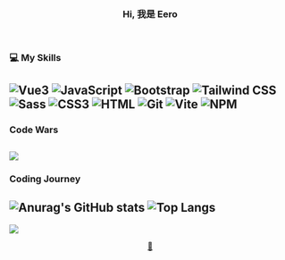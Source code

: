 <h3 align="center"> Hi, 我是 Eero </h3>

<br>

### 💻 My Skills
![Vue3](https://img.shields.io/badge/Vue%203-%234FC08D?style=for-the-badge&logo=vuedotjs&logoColor=ffffff)
![JavaScript](https://img.shields.io/badge/JavaScript-F7DF1E?style=for-the-badge&logo=javascript&logoColor=000000) 
![Bootstrap](https://img.shields.io/badge/BootStrap-7952B3?style=for-the-badge&logo=bootstrap&logoColor=ffffff) 
![Tailwind CSS](https://img.shields.io/badge/Tailwind%20CSS-%2306B6D4?style=for-the-badge&logo=tailwindcss&logoColor=ffffff)
![Sass](https://img.shields.io/badge/Sass-CC6699?style=for-the-badge&logo=sass&logoColor=ffffff) 
![CSS3](https://img.shields.io/badge/CSS3-1572B6?style=for-the-badge&logo=CSS3&logoColor=ffffff) 
![HTML](https://img.shields.io/badge/HTML5-E34F26?style=for-the-badge&logo=html5&logoColor=ffffff) 
![Git](https://img.shields.io/badge/Git-F05032?style=for-the-badge&logo=git&logoColor=ffffff)
![Vite](https://img.shields.io/badge/Vite-646CFF?style=for-the-badge&logo=vite&logoColor=ffffff)
![NPM](https://img.shields.io/badge/NPM-%23CB3837?style=for-the-badge&logo=npm&logoColor=ffffff)
---


### Code Wars
![](https://www.codewars.com/users/Eero/badges/large) <br>
---

### Coding Journey
![Anurag's GitHub stats](https://github-readme-stats.vercel.app/api?username=sksak75312&show_icons=true&theme=shadow_blue) ![Top Langs](https://github-readme-stats.vercel.app/api/top-langs/?username=sksak75312&layout=compact&theme=shadow_blue)
---


![](https://komarev.com/ghpvc/?username=sksak75312&style=flat-square&color=fb9902) 

<div align="center">
  <a href="mailto:sksak75312@outlook.com">📧</a>
</div>


<!--
**sksak75312/sksak75312** is a ✨ _special_ ✨ repository because its `README.md` (this file) appears on your GitHub profile.

Here are some ideas to get you started:

- 🔭 I’m currently working on ...
- 🌱 I’m currently learning ...
- 👯 I’m looking to collaborate on ...
- 🤔 I’m looking for help with ...
- 💬 Ask me about ...
- 📫 How to reach me: ...
- 😄 Pronouns: ...
- ⚡ Fun fact: ...
-->
